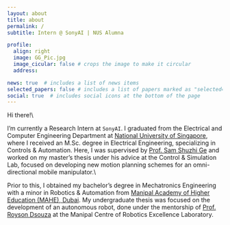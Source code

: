 ```yaml
---
layout: about
title: about
permalink: /
subtitle: Intern @ SonyAI | NUS Alumna

profile:
  align: right
  image: GG_Pic.jpg
  image_cicular: false # crops the image to make it circular
  address: 

news: true  # includes a list of news items
selected_papers: false # includes a list of papers marked as "selected={true}"
social: true  # includes social icons at the bottom of the page
---
```


Hi there!\\

I’m currently a Research Intern at `SonyAI`. I graduated from the Electrical and Computer Engineering Department at [National University of Singapore](https://www.nus.edu.sg/), where I received an M.Sc. degree in Electrical Engineering, specializing in Controls & Automation. Here, I was supervised by [Prof. Sam Shuzhi Ge](https://cde.nus.edu.sg/ece/staff/ge-shuzhi-sam/) and worked on my master’s thesis under his advice at the Control & Simulation Lab, focused on developing new motion planning schemes for an omni-directional mobile manipulator.\\

Prior to this, I obtained my bachelor’s degree in Mechatronics Engineering with a minor in Robotics & Automation from [Manipal Academy of Higher Education (MAHE), Dubai](https://www.manipaldubai.com/). My undergraduate thesis was focused on the development of an autonomous robot, done under the mentorship of [Prof. Royson Dsouza](https://www.linkedin.com/in/royson-dsouza-a20092141/?originalSubdomain=fi) at the Manipal Centre of Robotics Excellence Laboratory.
